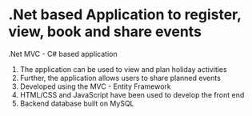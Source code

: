 # .Net based Application to register, view, book and share events
 .Net MVC - C# based application
 
1. The application can be used to view and plan holiday activities 
2. Further, the application allows users to share planned events
3. Developed using the MVC - Entity Framework
4. HTML/CSS and JavaScript have been used to develop the front end
5. Backend database built on MySQL
